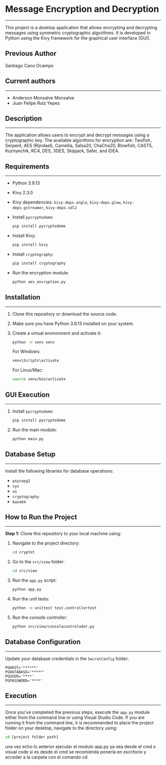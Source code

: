 # Message Encryption and Decryption
____________________________  
This project is a desktop application that allows encrypting and decrypting messages using symmetric cryptographic algorithms. It is developed in Python using the Kivy framework for the graphical user interface (GUI).
## Previous Author
Santiago Cano Ocampo


## Current authors
____________________________  
- Anderson Monsalve Monsalve  
- Juan Felipe Ruiz Yepes  

## Description
____________________________  
The application allows users to encrypt and decrypt messages using a cryptographic key. The available algorithms for encryption are: Twofish, Serpent, AES (Rijndael), Camellia, Salsa20, ChaCha20, Blowfish, CAST5, Kuznyechik, RC4, DES, 3DES, Skipjack, Safer, and IDEA.

## Requirements
____________________________  
- Python 3.9.13  
- Kivy 2.3.0  
- Kivy dependencies: `kivy-deps.angle`, `kivy-deps.glew`, `kivy-deps.gstreamer`, `kivy-deps.sdl2`  
- Install `pycryptodome`:

  ```bash
  pip install pycryptodome
  ```

- Install Kivy:

  ```bash
  pip install kivy
  ```

- Install `cryptography`:

  ```bash
  pip install cryptography
  ```

- Run the encryption module:

  ```bash
  python aes_encryption.py
  ```

## Installation
____________________________  
1. Clone this repository or download the source code.  
2. Make sure you have Python 3.9.13 installed on your system.  
3. Create a virtual environment and activate it:

   ```bash
   python -m venv venv
   ```

   For Windows:

   ```bash
   venv\Scripts\activate
   ```

   For Linux/Mac:

   ```bash
   source venv/bin/activate
   ```

## GUI Execution
____________________________  
1. Install `pycryptodome`:

   ```bash
   pip install pycryptodome
   ```

2. Run the main module:

   ```bash
   python main.py
   ```

## Database Setup
____________________________  
Install the following libraries for database operations:  

- `psycopg2`  
- `sys`  
- `os`  
- `cryptography`  
- `base64`  

## How to Run the Project
____________________________  

**Step 1:** Clone this repository to your local machine using:




1. Navigate to the project directory:

   ```bash
   cd cryptot
   ```

2. Go to the `src/view` folder:

   ```bash
   cd src/view
   ```

3. Run the `app.py` script:

   ```bash
   python app.py 
   ```

4. Run the unit tests:

   ```bash
   python -m unittest test.controllertest
   ```

5. Run the console controller:

   ```bash
   python src/view/consolacontrolador.py
   ```


## Database Configuration
____________________________  
Update your database credentials in the `SecretConfig` folder:

```plaintext
PGHOST='******'
PGDATABASE='*****'
PGUSER='****'
PGPASSWORD='****'
```

## Execution
____________________________  
Once you've completed the previous steps, execute the `app.py` module either from the command line or using Visual Studio Code. If you are running it from the command line, it is recommended to place the project folder on your desktop, navigate to the directory using:

```bash
cd [project folder path]
```

una vez echo lo anterior ejecutar el modulo app.py 
ya sea desde el cmd o visual code 
si es desde el cmd se recomienda ponerla en escritorio y acceder a la carpeta con el comando cd 

